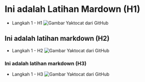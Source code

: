 # Ini adalah Latihan Mardown (H1)
* Langkah 1 - H1
  ![Gambar Yaktocat dari GitHub](https://octodex.github.com/images/yaktocat.png)
## Ini adalah latihan markdown (H2)
* Langkah 1 - H2
  ![Gambar Yaktocat dari GitHub](https://octodex.github.com/images/yaktocat.png)
### Ini adalah latihan markdown (H3)
* Langkah 1 - H3
  ![Gambar Yaktocat dari GitHub](https://octodex.github.com/images/yaktocat.png)
